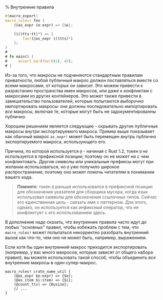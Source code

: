 % Внутренние правила

```rust
#[macro_export]
macro_rules! foo {
    (@as_expr $e:expr) => {$e};

    ($($tts:tt)*) => {
        foo!(@as_expr $($tts)*)
    };
}
# 
# fn main() {
#     assert_eq!(foo!(42), 42);
# }
```

Из-за того, что макросы не подчиняются стандартным правилам приватности, любой
публичный макрос *должен* поставляться вместе со всеми макросами, от которых он
зависит. Это можем привести к разрастанию пространства имен макросов, или даже к
конфликтам с макросами из других контейнеров. Это может также привести в
замешательство пользователей, которые попытаются *выборочно* импортировать
макросы: они должны последовательно импортировать *все* макросы, включая те,
которые могут быть не задокументированны публично.

Хорошим решением является следующее - скрывать другие публичные макросы *внутри*
экспортируемого макроса. Пример выше показывает как обычный макрос `as_expr!`
может быть перемещен *внутрь* публично экспортируемого макроса, использующего
его.

Причина, по которой используется `@` - начиная с Rust 1.2, токен `@` *не*
используется в префиксной позиции; поэтому он не может ни с чем конфликтовать.
Другие символы или уникальные префиксы могут при желании использоваться, но `@`
уже получило широкое распространение, поэтому оно может помочь читателям в
понимании вашего кода.

> **Помните**: токен `@` раньше использовался в префиксной позиции для
обозначения указателя для сборщика мусора, когда язык использовал символы для 
обозначения ссылочных типов. *Сейчас* его единственная цель - связать имя с 
паттерном.  Для этого, однако, он используется как *инфиксный* оператор, что не 
конфликтует с его использованием здесь.

В дополнение надо сказать, что внутренние правила часто идут *до* любых
"основных" правил, чтобы избежать проблем с тем, что `macro_rules!` может
попытаться некорректно разобрать внутренний вызов как что-то, чем оно не может
быть, например, выражением.

Если хотя бы один внутренний макрос приходится экспортировать (*например*, у вас
много макросов, которые зависят от общего набора правил), вы можете использовать
такой способ, чтобы объединить *все* внутренние макросы в один супер-макрос.

```ignore
macro_rules! crate_name_util {
    (@as_expr $e:expr) => {$e};
    (@as_item $i:item) => {$i};
    (@count_tts) => {0usize};
    // ...
}
```
